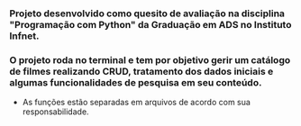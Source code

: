 ### Projeto desenvolvido como quesito de avaliação na disciplina "Programação com Python" da Graduação em ADS no Instituto Infnet.
### O projeto roda no terminal e tem por objetivo gerir um catálogo de filmes realizando CRUD, tratamento dos dados iniciais e algumas funcionalidades de pesquisa em seu conteúdo.
- As funções estão separadas em arquivos de acordo com sua responsabilidade.

